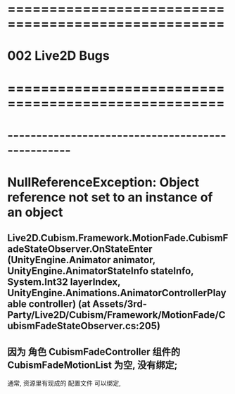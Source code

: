 # ==================================================== #
#        002   Live2D  Bugs
# ==================================================== #


# ------------------------------------------------- #
# NullReferenceException: Object reference not set to an instance of an object
Live2D.Cubism.Framework.MotionFade.CubismFadeStateObserver.OnStateEnter (UnityEngine.Animator animator, UnityEngine.AnimatorStateInfo stateInfo, System.Int32 layerIndex, UnityEngine.Animations.AnimatorControllerPlayable controller) (at Assets/3rd-Party/Live2D/Cubism/Framework/MotionFade/CubismFadeStateObserver.cs:205)
---

因为 角色 CubismFadeController 组件的 CubismFadeMotionList 为空, 没有绑定;
--
通常, 资源里有现成的 配置文件 可以绑定, 































